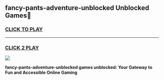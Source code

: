 
## fancy-pants-adventure-unblocked Unblocked Games👋
<h3>
<a href="https://news.freeplayer.one?title=fancy-pants-adventure-unblocked&ref=16F">CLICK TO PLAY</a></h3>
<hr>

<h3>
<a href="https://news.freeplayer.one?title=fancy-pants-adventure-unblocked&ref=16F">CLICK 2 PLAY</a>
  
</h3>

<a href="https://news.freeplayer.one?title=fancy-pants-adventure-unblocked&ref=16F/"><img src="https://clearcache.store/games.png"></a>


**fancy-pants-adventure-unblocked games unblocked: Your Gateway to Fun and Accessible Online Gaming**
